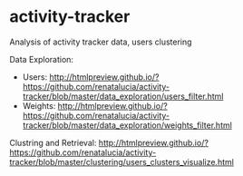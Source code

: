 # activity-tracker
Analysis of activity tracker data, users clustering

Data Exploration:
* Users:
http://htmlpreview.github.io/?https://github.com/renatalucia/activity-tracker/blob/master/data_exploration/users_filter.html
* Weights:
http://htmlpreview.github.io/?https://github.com/renatalucia/activity-tracker/blob/master/data_exploration/weights_filter.html

Clustring and Retrieval:
http://htmlpreview.github.io/?https://github.com/renatalucia/activity-tracker/blob/master/clustering/users_clusters_visualize.html